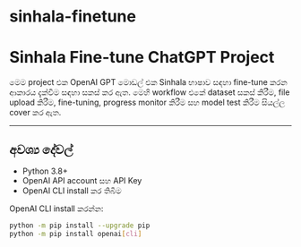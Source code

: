 # sinhala-finetune
# Sinhala Fine-tune ChatGPT Project

මෙම project එක OpenAI GPT මොඩල් එක Sinhala භාෂාව සඳහා fine-tune කරන ආකාරය දැක්වීම සඳහා සකස් කර ඇත. මෙහි workflow එකේ dataset සකස් කිරීම, file upload කිරීම, fine-tuning, progress monitor කිරීම සහ model test කිරීම සියල්ල cover කර ඇත.

---

## අවශ්‍ය දේවල්

- Python 3.8+  
- OpenAI API account සහ API Key  
- OpenAI CLI install කර තිබීම

OpenAI CLI install කරන්න:

```bash
python -m pip install --upgrade pip
python -m pip install openai[cli]
